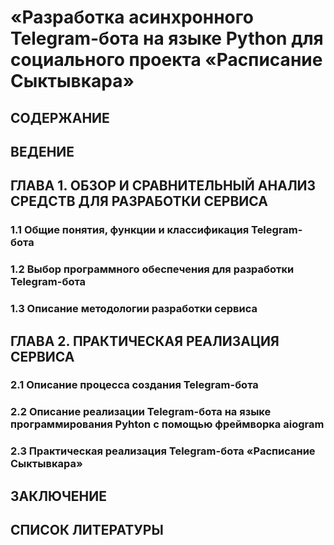 # «Разработка асинхронного Telegram-бота на языке Python для социального проекта «Расписание Сыктывкара»

## СОДЕРЖАНИЕ

## ВЕДЕНИЕ

## ГЛАВА 1. ОБЗОР И СРАВНИТЕЛЬНЫЙ АНАЛИЗ СРЕДСТВ ДЛЯ РАЗРАБОТКИ СЕРВИСА

### 1.1 Общие понятия, функции и классификация Telegram-бота

### 1.2 Выбор программного обеспечения для разработки Telegram-бота

### 1.3 Описание методологии разработки сервиса

## ГЛАВА 2. ПРАКТИЧЕСКАЯ РЕАЛИЗАЦИЯ СЕРВИСА

### 2.1 Описание процесса создания Telegram-бота

### 2.2 Описание реализации Telegram-бота на языке программирования Pyhton с помощью фреймворка aiogram

### 2.3 Практическая реализация Telegram-бота «Расписание Сыктывкара»

## ЗАКЛЮЧЕНИЕ

## СПИСОК ЛИТЕРАТУРЫ